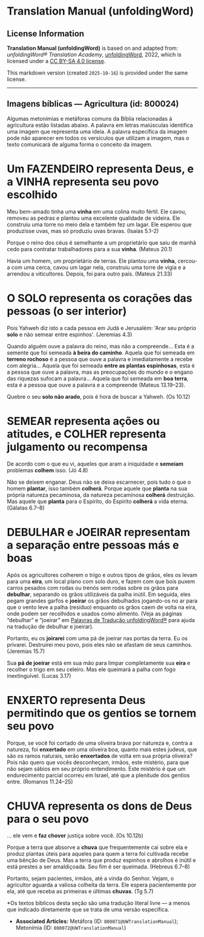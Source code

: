 # Translation Manual (unfoldingWord)

## License Information

**Translation Manual (unfoldingWord)** is based on and adapted from: _unfoldingWord® Translation Academy_, [unfoldingWord](https://unfoldingword.org/utw), 2022, which is licensed under a [CC BY-SA 4.0 license](https://creativecommons.org/licenses/by-sa/4.0/legalcode.en).

This markdown version (created `2025-10-16`) is provided under the same license.



--------------------------------

## Imagens bíblicas — Agricultura (id: 800024)

Algumas metonímias e metáforas comuns da Bíblia relacionadas à agricultura estão listadas abaixo. A palavra em letras maiúsculas identifica uma imagem que representa uma ideia. A palavra específica da imagem pode não aparecer em todos os versículos que utilizam a imagem, mas o texto comunicará de alguma forma o conceito da imagem.

Um FAZENDEIRO representa Deus, e a VINHA representa seu povo escolhido
======================================================================

Meu bem\-amado tinha uma **vinha** em uma colina muito fértil. Ele cavou, removeu as pedras e plantou uma excelente qualidade de videira. Ele construiu uma torre no meio dela e também fez um lagar. Ele esperou que produzisse uvas, mas só produziu uvas bravas. (Isaías 5\.1–2\)

Porque o reino dos céus é semelhante a um proprietário que saiu de manhã cedo para contratar trabalhadores para a sua **vinha**. (Mateus 20\.1\)

Havia um homem, um proprietário de terras. Ele plantou uma **vinha**, cercou\-a com uma cerca, cavou um lagar nela, construiu uma torre de vigia e a arrendou a viticultores. Depois, foi para outro país. (Mateus 21\.33\)

O SOLO representa os corações das pessoas (o ser interior)
==========================================================

Pois Yahweh diz isto a cada pessoa em Judá e Jerusalém: 'Arar seu próprio **solo** e não semear entre espinhos'. (Jeremias 4\.3\)

Quando alguém ouve a palavra do reino, mas não a compreende... Esta é a semente que foi semeada **à beira do caminho**. Aquela que foi semeada em **terreno rochoso** é a pessoa que ouve a palavra e imediatamente a recebe com alegria... Aquela que foi semeada **entre as plantas espinhosas**, esta é a pessoa que ouve a palavra, mas as preocupações do mundo e o engano das riquezas sufocam a palavra... Aquela que foi semeada em **boa terra**, esta é a pessoa que ouve a palavra e a compreende (Mateus 13\.19–23\).

Quebre o seu **solo não arado**, pois é hora de buscar a Yahweh. (Os 10\.12\)

SEMEAR representa ações ou atitudes, e COLHER representa julgamento ou recompensa
=================================================================================

De acordo com o que eu vi, aqueles que aram a iniquidade e **semeiam** problemas **colhem** isso. (Jó 4\.8\)

Não se deixem enganar. Deus não se deixa escarnecer, pois tudo o que o homem **plantar**, isso também **colherá**. Porque aquele que **planta** na sua própria natureza pecaminosa, da natureza pecaminosa **colherá** destruição. Mas aquele que **planta** para o Espírito, do Espírito **colherá** a vida eterna. (Gálatas 6\.7–8\)

DEBULHAR e JOEIRAR representam a separação entre pessoas más e boas
===================================================================

Após os agricultores colherem o trigo e outros tipos de grãos, eles os levam para uma **eira**, um local plano com solo duro, e fazem com que bois puxem carros pesados com rodas ou trenós sem rodas sobre os grãos para **debulhar**, separando os grãos utilizáveis da palha inútil. Em seguida, eles pegam grandes garfos e **joeirar** os grãos debulhados jogando\-os no ar para que o vento leve a palha (resíduo) enquanto os grãos caem de volta na eira, onde podem ser recolhidos e usados como alimento. (Veja as páginas “debulhar” e “joeirar” em [Palavras de Tradução unfoldingWord®](https://ufw.io/tw/) para ajuda na tradução de debulhar e joeirar).

Portanto, eu os **joirarei** com uma pá de joeirar nas portas da terra. Eu os privarei. Destruirei meu povo, pois eles não se afastam de seus caminhos. (Jeremias 15\.7\)

Sua **pá de joeirar** está em sua mão para limpar completamente sua **eira** e recolher o trigo em seu celeiro. Mas ele queimará a palha com fogo inextinguível. (Lucas 3\.17\)

ENXERTO representa Deus permitindo que os gentios se tornem seu povo
====================================================================

Porque, se você foi cortado de uma oliveira brava por natureza e, contra a natureza, foi **enxertado** em uma oliveira boa, quanto mais estes judeus, que são os ramos naturais, serão **enxertados** de volta em sua própria oliveira? Pois não quero que vocês desconheçam, irmãos, este mistério, para que não sejam sábios em seu próprio entendimento. Este mistério é que um endurecimento parcial ocorreu em Israel, até que a plenitude dos gentios entre. (Romanos 11\.24–25\)

CHUVA representa os dons de Deus para o seu povo
================================================

... ele vem e **faz chover** justiça sobre você. (Os 10\.12b)

Porque a terra que absorve a **chuva** que frequentemente cai sobre ela e produz plantas úteis para aqueles para quem a terra foi cultivada recebe uma bênção de Deus. Mas a terra que produz espinhos e abrolhos é inútil e está prestes a ser amaldiçoada. Seu fim é ser queimada. (Hebreus 6\.7–8\)

Portanto, sejam pacientes, irmãos, até a vinda do Senhor. Vejam, o agricultor aguarda a valiosa colheita da terra. Ele espera pacientemente por ela, até que receba as primeiras e últimas **chuvas**. (Tg 5\.7\)

\*Os textos bíblicos desta seção são uma tradução literal livre — a menos que indicado diretamente que se trata de uma versão específica.

* **Associated Articles:** Metáfora (ID: `800071@UWTranslationManual`); Metonímia (ID: `800072@UWTranslationManual`)

